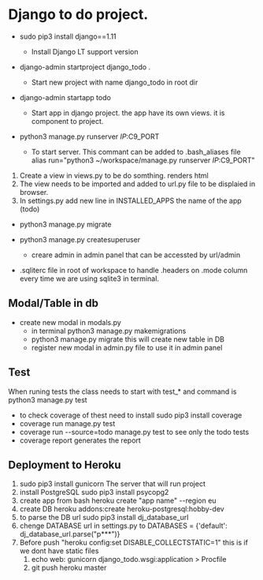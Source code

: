 # Django to do project. 

- sudo pip3 install django==1.11
  - Install Django LT support version

- django-admin startproject django_todo .
  - Start new project with name django_todo in root dir

- django-admin startapp todo
  - Start app in django project. the app have its own views. it is component to project.

- python3 manage.py runserver $IP:$C9_PORT
  - To start server. This commant can be added to .bash_aliases file alias run="python3 ~/workspace/manage.py runserver $IP:$C9_PORT"

1. Create a view in views.py to be do somthing. renders html
1. The view needs to be imported and added to url.py file to be displaied in browser. 
1. In settings.py add new line in INSTALLED_APPS  the name of the app (todo)

- python3 manage.py migrate
- python3 manage.py createsuperuser
    - creare admin in admin panel that can be accessted by url/admin

- .sqliterc file in root of workspace to handle .headers on .mode column every time we are using sqlite3 in terminal.

## Modal/Table in db
- create new modal in modals.py
    - in terminal python3 manage.py makemigrations
    - python3 manage.py migrate this will create new table in DB
    - register new modal in admin.py file to use it in admin panel

## Test
 When runing tests the class needs to start with test_* and command is python3 manage.py test
 - to check coverage of thest need to install sudo pip3 install coverage
 - coverage run manage.py test
 - coverage run --source=todo manage.py test to see only the todo tests
 - coverage report generates the report 

## Deployment to Heroku
1. sudo pip3 install gunicorn The server that will run project
2. install PostgreSQL sudo pip3 install psycopg2
3. create app from bash heroku create "app name" --region eu
4. create DB heroku addons:create heroku-postgresql:hobby-dev
5. to parse the DB url sudo pip3 install dj_database_url 
6. chenge DATABASE url in settings.py to DATABASES = {'default': dj_database_url.parse("p***")}
7. Before push   "heroku config:set DISABLE_COLLECTSTATIC=1" this is if we dont have static files
    1. echo web: gunicorn django_todo.wsgi:application > Procfile
    2. git push heroku master
